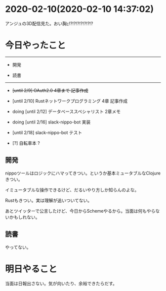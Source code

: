 # 2020-02-10(2020-02-10 14:37:02)

アンジュの3D配信見た。おい胸ｪ!?!?!?!?!?!?!?

# 今日やったこと

---

* 開発

* 読書

---

+ ~~[until 2/9] OAuth2.0 4章まで 記事作成~~

+ [until 2/10] Rustネットワークプログラミング 4章 記事作成

+ doing [until 2/12] データベーススペシャリスト 2章メモ

+ doing [until 2/16] slack-nippo-bot 実装

+ [until 2/18] slack-nippo-bot テスト

+ [?] 自転車本 ?

## 開発

nippoツールはロジックにハマってきつい。というか基本ミュータブルなClojureきつい。

イミュータブルな操作できるけど、だるいやり方しか知らんのよな。

Rustもきつい。実は理解が追いついてない。

あとツイッターで公言したけど、今日からSchemeやるから。当面は何もやらないかもしれない。

## 読書

やってない。

# 明日やること

当面は日報出さない。気が向いたり、余裕できたらだす。
